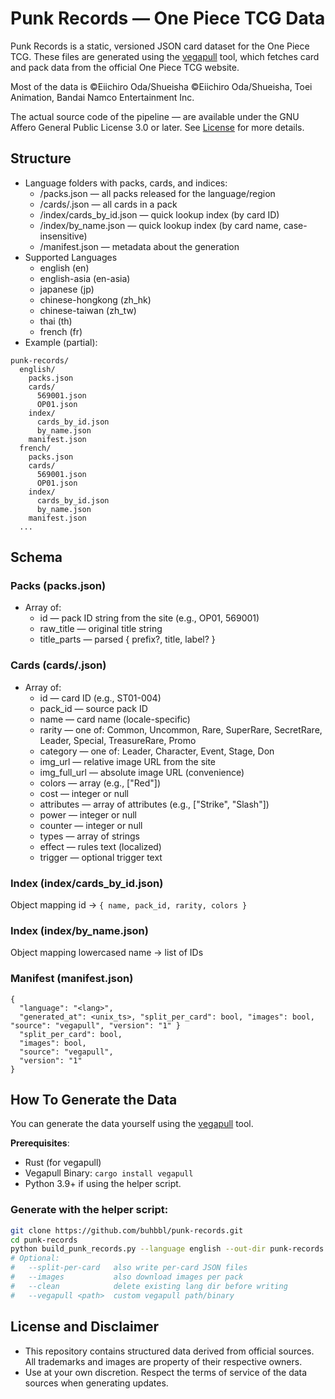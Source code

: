 # Punk Records — One Piece TCG Data

Punk Records is a static, versioned JSON card dataset for the One Piece TCG. These files are generated using the [vegapull](https://github.com/Coko7/vegapull) tool, which fetches card and pack data from the official One Piece TCG website.

Most of the data is ©Eiichiro Oda/Shueisha ©Eiichiro Oda/Shueisha, Toei Animation, Bandai Namco Entertainment Inc.

The actual source code of the pipeline — are available under the GNU Affero General Public License 3.0 or later. See [License](LICENSE) for more details.

## Structure

- Language folders with packs, cards, and indices:
    - <lang>/packs.json — all packs released for the language/region
    - <lang>/cards/<pack-id>.json — all cards in a pack
    - <lang>/index/cards_by_id.json — quick lookup index (by card ID)
    - <lang>/index/by_name.json — quick lookup index (by card name, case-insensitive)
    - <lang>/manifest.json — metadata about the generation
- Supported Languages
  - english (en)
  - english-asia (en-asia)
  - japanese (jp)
  - chinese-hongkong (zh_hk)
  - chinese-taiwan (zh_tw)
  - thai (th)
  - french (fr)
- Example (partial):

```
punk-records/
  english/
    packs.json
    cards/
      569001.json
      OP01.json
    index/
      cards_by_id.json
      by_name.json
    manifest.json
  french/
    packs.json
    cards/
      569001.json
      OP01.json
    index/
      cards_by_id.json
      by_name.json
    manifest.json
  ...
```

## Schema

### Packs (packs.json)

- Array of:
  - id — pack ID string from the site (e.g., OP01, 569001)
  - raw_title — original title string
  - title_parts — parsed { prefix?, title, label? }

### Cards (cards/<pack-id>.json)

- Array of:
  - id — card ID (e.g., ST01-004)
  - pack_id — source pack ID
  - name — card name (locale-specific)
  - rarity — one of: Common, Uncommon, Rare, SuperRare, SecretRare, Leader, Special, TreasureRare, Promo
  - category — one of: Leader, Character, Event, Stage, Don
  - img_url — relative image URL from the site
  - img_full_url — absolute image URL (convenience)
  - colors — array (e.g., ["Red"])
  - cost — integer or null
  - attributes — array of attributes (e.g., ["Strike", "Slash"])
  - power — integer or null
  - counter — integer or null
  - types — array of strings
  - effect — rules text (localized)
  - trigger — optional trigger text

### Index (index/cards_by_id.json)

Object mapping id -> `{ name, pack_id, rarity, colors }`

### Index (index/by_name.json)

Object mapping lowercased name -> list of IDs

### Manifest (manifest.json)

```
{ 
  "language": "<lang>", 
  "generated_at": <unix_ts>, "split_per_card": bool, "images": bool, "source": "vegapull", "version": "1" }
  "split_per_card": bool, 
  "images": bool, 
  "source": "vegapull", 
  "version": "1" 
}
```

## How To Generate the Data

You can generate the data yourself using the [vegapull](https://github.com/Coko7/vegapull) tool.

**Prerequisites**:
  - Rust (for vegapull)
  - Vegapull Binary: `cargo install vegapull`
  - Python 3.9+ if using the helper script.

### Generate with the helper script:

```bash
git clone https://github.com/buhbbl/punk-records.git
cd punk-records
python build_punk_records.py --language english --out-dir punk-records
# Optional:
#   --split-per-card   also write per-card JSON files
#   --images           also download images per pack
#   --clean            delete existing lang dir before writing
#   --vegapull <path>  custom vegapull path/binary
```

## License and Disclaimer
- This repository contains structured data derived from official sources. All trademarks and images are property of their respective owners.
- Use at your own discretion. Respect the terms of service of the data sources when generating updates.